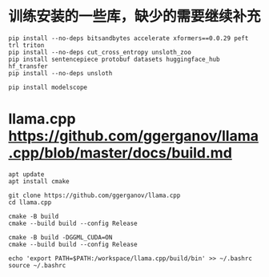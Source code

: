 # 训练安装的一些库，缺少的需要继续补充

```
pip install --no-deps bitsandbytes accelerate xformers==0.0.29 peft trl triton
pip install --no-deps cut_cross_entropy unsloth_zoo
pip install sentencepiece protobuf datasets huggingface_hub hf_transfer
pip install --no-deps unsloth

pip install modelscope
```

# llama.cpp https://github.com/ggerganov/llama.cpp/blob/master/docs/build.md

```
apt update
apt install cmake

git clone https://github.com/ggerganov/llama.cpp
cd llama.cpp
```

```CPU
cmake -B build
cmake --build build --config Release
```

```CUDA
cmake -B build -DGGML_CUDA=ON
cmake --build build --config Release
```

```
echo 'export PATH=$PATH:/workspace/llama.cpp/build/bin' >> ~/.bashrc
source ~/.bashrc
```